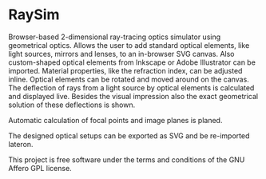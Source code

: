 RaySim
======

Browser-based 2-dimensional ray-tracing optics simulator using geometrical optics.
Allows the user to add standard optical elements, like light sources, mirrors and lenses, to an in-browser SVG canvas.
Also custom-shaped optical elements from Inkscape or Adobe Illustrator can be imported.
Material properties, like the refraction index, can be adjusted inline.
Optical elements can be rotated and moved around on the canvas.
The deflection of rays from a light source by optical elements is calculated and displayed live.
Besides the visual impression also the exact geometrical solution of these deflections is shown.

Automatic calculation of focal points and image planes is planed.

The designed optical setups can be exported as SVG and be re-imported lateron.

This project is free software under the terms and conditions of the GNU Affero GPL license.
